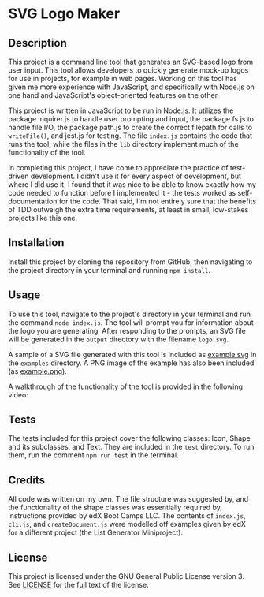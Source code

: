 # SVG Logo Maker

## Description

This project is a command line tool that generates an SVG-based logo from user input. This tool allows developers to quickly generate mock-up logos for use in projects, for example in web pages. Working on this tool has given me more experience with JavaScript, and specifically with Node.js on one hand and JavaScript's object-oriented features on the other.

This project is written in JavaScript to be run in Node.js. It utilizes the package inquirer.js to handle user prompting and input, the package fs.js to handle file I/O, the package path.js to create the correct filepath for calls to `writeFile()`, and jest.js for testing. The file `index.js` contains the code that runs the tool, while the files in the `lib` directory implement much of the functionality of the tool.

In completing this project, I have come to appreciate the practice of test-driven development. I didn't use it for every aspect of development, but where I did use it, I found that it was nice to be able to know exactly how my code needed to function before I implemented it - the tests worked as self-documentation for the code. That said, I'm not entirely sure that the benefits of TDD outweigh the extra time requirements, at least in small, low-stakes projects like this one.

## Installation

Install this project by cloning the repository from GitHub, then navigating to the project directory in your terminal and running `npm install`.

## Usage

To use this tool, navigate to the project's directory in your terminal and run the command `node index.js`. The tool will prompt you for information about the logo you are generating. After responding to the prompts, an SVG file will be generated in the   `output` directory with the filename `logo.svg`.

A sample of a SVG file generated with this tool is included as [example.svg](./examples/example.svg) in the `examples` directory. A PNG image of the example has also been included (as [example.png](./examples/example.png)).

A walkthrough of the functionality of the tool is provided in the following video:

## Tests

The tests included for this project cover the following classes: Icon, Shape and its subclasses, and Text. They are included in the `test` directory. To run them, run the comment `npm run test` in the terminal.

## Credits

All code was written on my own. The file structure was suggested by, and the functionality of the shape classes was essentially required by, instructions provided by edX Boot Camps LLC. The contents of `index.js`, `cli.js`, and `createDocument.js` were modelled off examples given by edX for a different project (the List Generator Miniproject).

## License

This project is licensed under the GNU General Public License version 3. See [LICENSE](./LICENSE) for the full text of the license.
